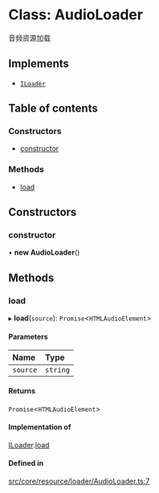 # Class: AudioLoader

音频资源加载

## Implements

- [`ILoader`](../interfaces/ILoader.md)

## Table of contents

### Constructors

- [constructor](AudioLoader.md#constructor)

### Methods

- [load](AudioLoader.md#load)

## Constructors

### constructor

• **new AudioLoader**()

## Methods

### load

▸ **load**(`source`): `Promise`<`HTMLAudioElement`\>

#### Parameters

| Name | Type |
| :------ | :------ |
| `source` | `string` |

#### Returns

`Promise`<`HTMLAudioElement`\>

#### Implementation of

[ILoader](../interfaces/ILoader.md).[load](../interfaces/ILoader.md#load)

#### Defined in

[src/core/resource/loader/AudioLoader.ts:7](https://github.com/hxg2050/hxg/blob/2de6870/src/core/resource/loader/AudioLoader.ts#L7)
